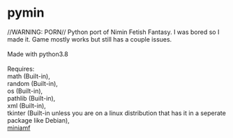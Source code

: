 # pymin
//WARNING: PORN// Python port of Nimin Fetish Fantasy. I was bored so I made it. Game mostly works but still has a couple issues.<br><br>Made with python3.8<br><br>Requires:<br>math (Built-in),<br>random (Built-in),<br>os (Built-in),<br>pathlib (Built-in),<br>xml (Built-in),<br>tkinter (Built-in unless you are on a linux distribution that has it in a seperate package like Debian),<br>[miniamf](https://pypi.org/project/Mini-AMF/)
